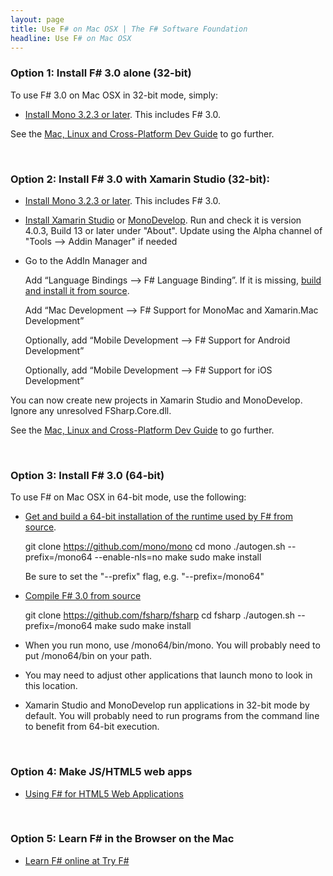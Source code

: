 ```yaml
---
layout: page
title: Use F# on Mac OSX | The F# Software Foundation
headline: Use F# on Mac OSX
---
```



### Option 1: Install F# 3.0 alone (32-bit)

To use F# 3.0 on Mac OSX in 32-bit mode, simply:

*  [Install Mono 3.2.3 or later](http://www.go-mono.com/mono-downloads/download.html). This includes F# 3.0.

See the [Mac, Linux and Cross-Platform Dev Guide](/guides/mac-linux-cross-platform) to
go further. 

<br />

### Option 2: Install F# 3.0 with Xamarin Studio (32-bit):

* [Install Mono 3.2.3 or later](http://www.go-mono.com/mono-downloads/download.html). This includes F# 3.0.
* [Install Xamarin Studio](http://xamarin.com/studio) or [MonoDevelop](http://monodevelop.com). Run and check it is version 4.0.3, Build 13 or later under "About". Update using the Alpha channel of "Tools --> Addin Manager" if needed
* Go to the AddIn Manager and

  Add “Language Bindings –> F# Language Binding”. If it is missing, [build and install it from source](https://github.com/fsharp/fsharpbinding/blob/master/monodevelop/README.md). 
  
  Add “Mac Development –> F# Support for MonoMac and Xamarin.Mac Development”
  
  Optionally, add “Mobile Development –> F# Support for Android Development”

  Optionally, add “Mobile Development –> F# Support for iOS Development”

You can now create new projects in Xamarin Studio and MonoDevelop. Ignore any unresolved FSharp.Core.dll.

See the [Mac, Linux and Cross-Platform Dev Guide](/guides/mac-linux-cross-platform) to
go further.

<br />


### Option 3: Install F# 3.0 (64-bit)

To use F# on Mac OSX in 64-bit mode, use the following:

* [Get and build a 64-bit installation of the runtime used by F# from source](http://www.mono-project.com/Compiling_Mono_on_OSX). 

    git clone https://github.com/mono/mono
    cd mono
    ./autogen.sh --prefix=/mono64 --enable-nls=no
    make
    sudo make install

  Be sure to set the "--prefix" flag, e.g. "--prefix=/mono64"

* [Compile F# 3.0 from source](https://github.com/fsharp/fsharp/blob/master/README.md)

    git clone https://github.com/fsharp/fsharp
    cd fsharp
    ./autogen.sh --prefix=/mono64 
    make
    sudo make install

* When you run mono, use /mono64/bin/mono.  You will probably need to put /mono64/bin on your path.  

* You may need to adjust other applications that launch mono to look in this location.

* Xamarin Studio and MonoDevelop run applications in 32-bit mode by default. You will probably need to run programs from the command line to benefit from 64-bit execution.

<br />

### Option 4: Make JS/HTML5 web apps

* [Using F# for HTML5 Web Applications](/use/html5)

<br />


### Option 5: Learn F# in the Browser on the Mac

* [Learn F# online at Try F#](http://tryfsharp.org)

<br />



